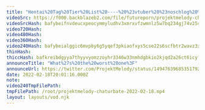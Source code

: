 ```yaml
---
title: "Hentai%20Tag%20Tier%20List%20----%20%23vtuber%20%23noschlog%20%23lovense"
videoSrc: https://f000.backblazeb2.com/file/futureporn/projektmelody-chaturbate-2022-02-18.mp4
videoSrcHash: bafybeifnvdeucxpeocymmyludhv3xmrxvfzwmnlz5w7bq234gj74v25cea?filename=projektmelody-chaturbate-20220218T200116Z-source.mp4
video720Hash: 
video480Hash: 
video360Hash: 
video240Hash: bafybeialggic6mvpby6g5yqef3pkiaofxys5cse22s6scfbtr2wavz3x54?filename=projektmelody-chaturbate-20220218T200116Z-240p.mp4
thinHash: 
thiccHash: bafkreibdgyya7thyyvyomzzoyhr3346w33nmhdgbkio2kjqd2a26ct6icy?filename=20220218T200116Z-thicc.jpg
announceTitle: "What%27s%20the%20worst%20one%3F"
announceUrl: https://twitter.com/ProjektMelody/status/1494763968535179274
date: 2022-02-18T20:01:16.000Z
note: 
video240TmpFilePath: 
tmpFilePath: /root/projektmelody-chaturbate-2022-02-18.mp4
layout: layouts/vod.njk
---
```

